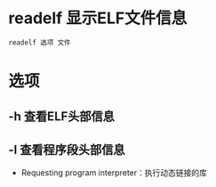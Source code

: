 # readelf 显示ELF文件信息
```sh
readelf 选项 文件
```
# 选项
## -h 查看ELF头部信息
## -l 查看程序段头部信息
* Requesting program interpreter：执行动态链接的库
